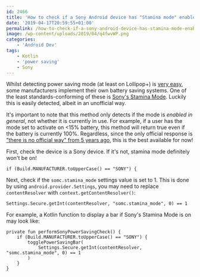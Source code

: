 ```yaml
---
id: 2466
title: 'How to check if a Sony Android device has "Stamina mode" enabled'
date: '2019-04-17T20:59:55+01:00'
permalink: /how-to-check-if-a-sony-android-device-has-stamina-mode-enabled/
image: /wp-content/uploads/2019/04/q4fwvWP.png
categories:
    - 'Android Dev'
tags:
    - Kotlin
    - 'power saving'
    - Sony
---
```


Whilst detecting power saving mode (at least on Lollipop+) is [very easy](/displaying-a-power-saving-enabled-bar-inside-your-android-app/), some manufacturers implement their own battery saving systems. One of the least standards-conforming of these is [Sony's Stamina Mode](https://support.sonymobile.com/gb/xperiam2/faq/battery,-power-&-charging/023101886c027a68013a30335ef3007772/). Luckily this is easily detected, albeit in an unofficial way.

It's important to note that this method only detects if the mode is *enabled in general*, not whether it is currently in use. For example, if a user has the mode set to activate on &lt;15% battery, this method will return true even if the battery is currently 100%. Regardless, since the only official response is ["there is no official way" from 5 years ago](https://stackoverflow.com/a/19823306/608312), this is the best available for now!

First, check the device is a Sony device. If it's not, stamina mode definitely won't be on!

```
if (Build.MANUFACTURER.toUpperCase() == "SONY") {
```

Next, check if the `somc.stamina_mode` settings value is set to 1. This is done by using `android.provider.Settings`, you may need to replace `contentResolver` with `context.getContentResolver()`:

```
Settings.Secure.getInt(contentResolver, "somc.stamina_mode", 0) == 1
```

For example, a Kotlin function to display a bar if Sony's Stamina Mode is on may look like:

```
private fun performSonyPowerSavingCheck() {
    if (Build.MANUFACTURER.toUpperCase() == "SONY") {
        togglePowerSavingBar(
            Settings.Secure.getInt(contentResolver, "somc.stamina_mode", 0) == 1
        )
    }
}
```